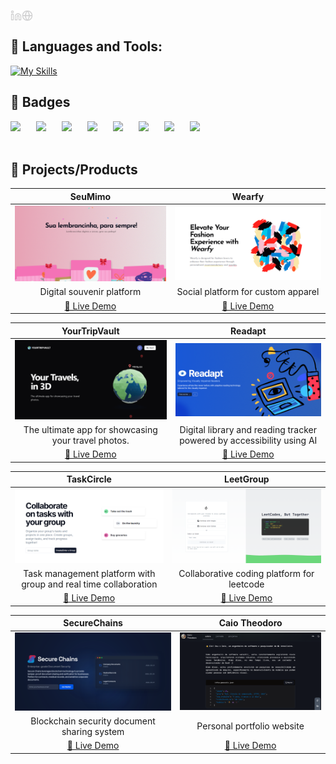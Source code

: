 
<a href='https://www.linkedin.com/in/caiotheodoro1/' target="_blank"><img align='left' alt="linkedin" src="https://raw.githubusercontent.com/caiotheodoro/caiotheodoro/refs/heads/main/assets/linkedin.svg" height='18px'/></a>
<a href='https://www.caiotheodoro.dev' target="_blank"><img align='left' alt="website" src="https://raw.githubusercontent.com/caiotheodoro/caiotheodoro/refs/heads/main/assets/globe.svg" height='18px'/></a>
<br>
## 🔨 Languages and Tools:
[![My Skills](https://skillicons.dev/icons?i=aws,postgres,react,next,typescript,javascript,python,nodejs,docker,tensorflow,firebase,c,redis,git,dynamodb,apollo,bash,css,html,electron,flask,graphql,jest,vitest,kafka,mysql,fastapi,opencv,prisma,rabbitmq,redux,terraform,workers,go,rust,bun,godot,php,vue,linux,qt,deno,cypress,d3,cloudflare,nest,mongo,selenium&perline=16)](https://skillicons.dev)
<br>
## 📃 Badges
<div style="display: flex; gap: 25px; flex-wrap: wrap;">
  <a href="https://www.credly.com/badges/dfb80bc9-7630-436a-8513-7e71720bb3bc" target="_blank"><img src="https://images.credly.com/size/100x100/images/d41de2b7-cbc2-47ec-bcf1-ebecbe83872f/GCC_badge_DA_1000x1000.png" /></a>
  <a href="https://www.credly.com/badges/90b08c08-aea7-4d8a-9585-5d2d3a212812" target="_blank"><img src="https://images.credly.com/size/100x100/images/c76856a4-adff-4c84-a951-9574b39e7bea/image.png" /></a>
  <a href="https://www.credly.com/badges/201790b1-a774-483b-8147-14553a17da23" target="_blank"><img src="https://images.credly.com/size/100x100/images/a856d3ba-1aa7-4e93-8c15-8d65cec6368d/image.png" /></a>
  <a href="https://www.coursera.org/account/accomplishments/professional-cert/R9VWV28S6RHK" target="_blank"><img src="https://images.credly.com/size/100x100/images/5aa05f53-1a60-4913-bf7e-e356f34bdb7e/image.png" /></a>
  <a href="https://www.coursera.org/account/accomplishments/professional-cert/7YW27R22BX2M" target="_blank"><img src="https://images.credly.com/size/100x100/images/0e284c3f-5164-4b21-8660-0d84737941bc/image.png" /></a>
  <a href="https://www.coursera.org/account/accomplishments/verify/KMKFS6VQVVTH" target="_blank"><img src="https://images.credly.com/size/100x100/images/7fd7ae4b-b038-4616-93cc-ca8dfebbf14d/image.png" /></a>
  <a href="https://www.coursera.org/account/accomplishments/professional-cert/N17JR7HP2Y97" target="_blank"><img src="https://images.credly.com/size/100x100/images/d9fe3b97-3f2f-4b1d-a295-16c92ae855bc/image.png" /></a>
  <a href="https://www.coursera.org/account/accomplishments/professional-cert/R9VWV28S6RHK" target="_blank"><img src="https://images.credly.com/size/100x100/images/d4f5ad79-2eea-4c8b-802d-efc2b6504879/image.png" /></a>
</div>

<br>


## 🌟 Projects/Products

| SeuMimo | Wearfy |
|:---:|:---:|
| [![SeuMimo](./assets/seumimo.png)](https://seumimo.com) | [![Wearfy](./assets/wearfy.png)](https://wearfy.online) |
| Digital souvenir platform | Social platform for custom apparel |
| [🔗 Live Demo](https://seumimo.com) | [🔗 Live Demo](https://wearfy.online) |

| YourTripVault | Readapt |
|:---:|:---:|
| [![YourTripVault](./assets/yourtripvault.png)](https://yourtripvault.online) | [![Readapt](./assets/readapt.png)](https://readapt.vercel.app) |
| The ultimate app for showcasing your travel photos. | Digital library and reading tracker powered by accessibility using AI |
| [🔗 Live Demo](https://yourtripvault.online) | [🔗 Live Demo](https://readapt.vercel.app) |

| TaskCircle | LeetGroup |
|:---:|:---:|
| [![TaskCircle](./assets/taskcircle.png)](https://taskcircle.vercel.app) | [![LeetGroup](./assets/leetgroup.png)](https://leetgroup.vercel.app) |
| Task management platform with group and real time collaboration | Collaborative coding platform for leetcode |
| [🔗 Live Demo](https://taskcircle.vercel.app) | [🔗 Live Demo](https://leetgroup.vercel.app) |

| SecureChains | Caio Theodoro |
|:---:|:---:|
| [![SecureChains](./assets/securechains.png)](https://securechains.vercel.app) | [![Caio Theodoro](./assets/personal-website.png)](http://caiotheodoro.dev) |
| Blockchain security document sharing system | Personal portfolio website |
| [🔗 Live Demo](https://securechains.vercel.app) | [🔗 Live Demo](http://caiotheodoro.dev) |



